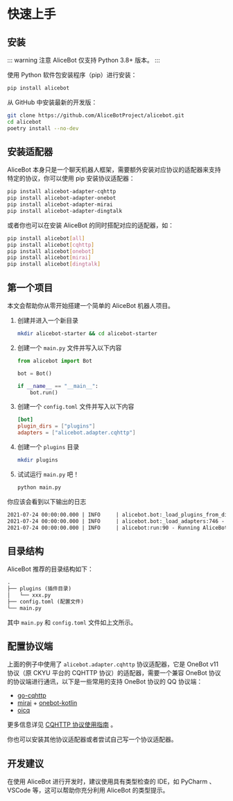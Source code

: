 # 快速上手

## 安装

::: warning 注意
AliceBot 仅支持 Python 3.8+ 版本。
:::

使用 Python 软件包安装程序（pip）进行安装：

```sh
pip install alicebot
```

从 GitHub 中安装最新的开发版：

```sh
git clone https://github.com/AliceBotProject/alicebot.git
cd alicebot
poetry install --no-dev
```

## 安装适配器

AliceBot 本身只是一个聊天机器人框架，需要额外安装对应协议的适配器来支持特定的协议，你可以使用 pip 安装协议适配器：

```sh
pip install alicebot-adapter-cqhttp
pip install alicebot-adapter-onebot
pip install alicebot-adapter-mirai
pip install alicebot-adapter-dingtalk
```

或者你也可以在安装 AliceBot 的同时搭配对应的适配器，如：

```sh
pip install alicebot[all]
pip install alicebot[cqhttp]
pip install alicebot[onebot]
pip install alicebot[mirai]
pip install alicebot[dingtalk]
```

## 第一个项目

本文会帮助你从零开始搭建一个简单的 AliceBot 机器人项目。

1. 创建并进入一个新目录

   ```sh
   mkdir alicebot-starter && cd alicebot-starter
   ```

2. 创建一个 `main.py` 文件并写入以下内容

   ```python
   from alicebot import Bot

   bot = Bot()

   if __name__ == "__main__":
       bot.run()
   ```

3. 创建一个 `config.toml` 文件并写入以下内容

   ```toml
   [bot]
   plugin_dirs = ["plugins"]
   adapters = ["alicebot.adapter.cqhttp"]
   ```

4. 创建一个 `plugins` 目录

   ```sh
   mkdir plugins
   ```

5. 试试运行 `main.py` 吧！

   ```sh
   python main.py
   ```

你应该会看到以下输出的日志

```txt
2021-07-24 00:00:00.000 | INFO     | alicebot.bot:_load_plugins_from_dirs:689 - Loading plugins from dirs "/xxx/plugins"
2021-07-24 00:00:00.000 | INFO     | alicebot.bot:_load_adapters:746 - Succeeded to load adapter "CQHTTPAdapter" from "alicebot.adapter.cqhttp"
2021-07-24 00:00:00.000 | INFO     | alicebot:run:90 - Running AliceBot...
```

## 目录结构

AliceBot 推荐的目录结构如下：

```txt
.
├── plugins (插件目录)
│   └── xxx.py
├── config.toml (配置文件)
└── main.py
```

其中 `main.py` 和 `config.toml` 文件如上文所示。

## 配置协议端

上面的例子中使用了 `alicebot.adapter.cqhttp` 协议适配器，它是 OneBot v11 协议（原 CKYU 平台的 CQHTTP 协议）的适配器，需要一个兼容 OneBot 协议的协议端进行通讯，以下是一些常用的支持 OneBot 协议的 QQ 协议端：

- [go-cqhttp](https://github.com/Mrs4s/go-cqhttp)
- [mirai](https://github.com/mamoe/mirai) + [onebot-kotlin](https://github.com/yyuueexxiinngg/onebot-kotlin)
- [oicq](https://github.com/takayama-lily/oicq)

更多信息详见 [CQHTTP 协议使用指南](/guide/adapters/cqhttp-adapter.md) 。

你也可以安装其他协议适配器或者尝试自己写一个协议适配器。

## 开发建议

在使用 AliceBot 进行开发时，建议使用具有类型检查的 IDE，如 PyCharm 、 VSCode 等，这可以帮助你充分利用 AliceBot 的类型提示。
